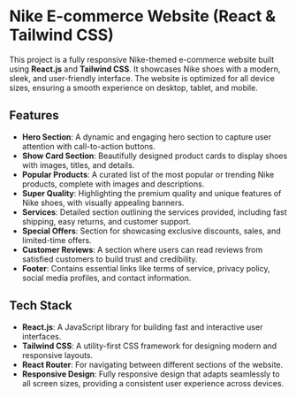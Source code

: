 # Nike E-commerce Website (React & Tailwind CSS)

This project is a fully responsive Nike-themed e-commerce website built using **React.js** and **Tailwind CSS**. It showcases Nike shoes with a modern, sleek, and user-friendly interface. The website is optimized for all device sizes, ensuring a smooth experience on desktop, tablet, and mobile.

## Features

- **Hero Section**: A dynamic and engaging hero section to capture user attention with call-to-action buttons.
- **Show Card Section**: Beautifully designed product cards to display shoes with images, titles, and details.
- **Popular Products**: A curated list of the most popular or trending Nike products, complete with images and descriptions.
- **Super Quality**: Highlighting the premium quality and unique features of Nike shoes, with visually appealing banners.
- **Services**: Detailed section outlining the services provided, including fast shipping, easy returns, and customer support.
- **Special Offers**: Section for showcasing exclusive discounts, sales, and limited-time offers.
- **Customer Reviews**: A section where users can read reviews from satisfied customers to build trust and credibility.
- **Footer**: Contains essential links like terms of service, privacy policy, social media profiles, and contact information.

## Tech Stack

- **React.js**: A JavaScript library for building fast and interactive user interfaces.
- **Tailwind CSS**: A utility-first CSS framework for designing modern and responsive layouts.
- **React Router**: For navigating between different sections of the website.
- **Responsive Design**: Fully responsive design that adapts seamlessly to all screen sizes, providing a consistent user experience across devices.
